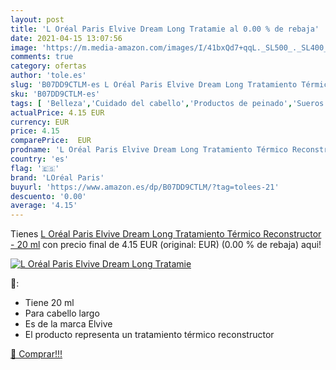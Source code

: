 ```yaml
---
layout: post
title: 'L Oréal Paris Elvive Dream Long Tratamie al 0.00 % de rebaja'
date: 2021-04-15 13:07:56
image: 'https://m.media-amazon.com/images/I/41bxQd7+qqL._SL500_._SL400_.jpg'
comments: true
category: ofertas
author: 'tole.es'
slug: 'B07DD9CTLM-es L Oréal Paris Elvive Dream Long Tratamiento Térmico...'
sku: 'B07DD9CTLM-es'
tags: [ 'Belleza','Cuidado del cabello','Productos de peinado','Sueros de pelo','loréal paris','oréal', ]
actualPrice: 4.15 EUR
currency: EUR
price: 4.15
comparePrice:  EUR
prodname: 'L Oréal Paris Elvive Dream Long Tratamiento Térmico Reconstructor - 20 ml'
country: 'es'
flag: '🇪🇸'
brand: 'LOréal Paris'
buyurl: 'https://www.amazon.es/dp/B07DD9CTLM/?tag=tolees-21'
descuento: '0.00'
average: '4.15'
---
```


Tienes [L Oréal Paris Elvive Dream Long Tratamiento Térmico Reconstructor - 20 ml](https://www.amazon.es/dp/B07DD9CTLM/?tag=tolees-21) con precio final de  4.15 EUR (original:  EUR) (0.00 %  de rebaja) aqui!

[![L Oréal Paris Elvive Dream Long Tratamie](https://m.media-amazon.com/images/I/41bxQd7+qqL._SL500_._SL400_.jpg)](https://www.amazon.es/dp/B07DD9CTLM/?tag=tolees-21)

🔎:

- Tiene 20 ml
- Para cabello largo
- Es de la marca Elvive
- El producto representa un tratamiento térmico reconstructor

[🛒 Comprar!!!](https://www.amazon.es/dp/B07DD9CTLM/?tag=tolees-21)
